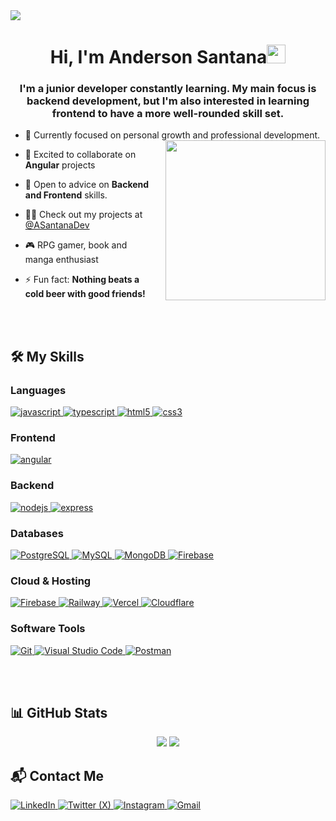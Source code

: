 <img src="https://user-images.githubusercontent.com/73097560/115834477-dbab4500-a447-11eb-908a-139a6edaec5c.gif">

<h1 align="center">Hi, I'm Anderson Santana<img width="30px" src="https://raw.githubusercontent.com/iampavangandhi/iampavangandhi/master/gifs/Hi.gif"></h1>
<h3 font-size="20" align="center">
  I'm a junior developer constantly learning. My main focus is backend development, but I'm also interested in learning frontend to have a more well-rounded skill set.
</h3>

- 🌱 Currently focused on personal growth and professional development.
  <img align="right" style="width:16rem; height:auto; margin-left:20px;" src="https://media4.giphy.com/media/v1.Y2lkPTc5MGI3NjExbGJud2xnc21wbjdqeGx4aTg5cWN2bzRwOGI2dTA1NWFycXZ2MGdpdCZlcD12MV9pbnRlcm5hbF9naWZfYnlfaWQmY3Q9Zw/CrFLL3CnRpw5ddlBMm/giphy.gif"/>

- 👯 Excited to collaborate on **Angular** projects

- 🤝 Open to advice on **Backend and Frontend** skills.

- 👨‍💻 Check out my projects at [@ASantanaDev](github.com/ASantanaDev)

- 🎮 RPG gamer, book and manga enthusiast

- ⚡ Fun fact: **Nothing beats a cold beer with good friends!**

<br><br>

## 🛠️ My Skills

<h3>Languages</h3>
<p>
  <a href="https://developer.mozilla.org/en-US/docs/Web/JavaScript" target="_blank"> 
    <img src="https://img.shields.io/badge/Javascript-F7DF1E.svg?style=for-the-badge&logo=javascript&logoColor=black"
      alt="javascript"/> 
  </a>
  <a href="https://www.typescriptlang.org/" target="_blank"> 
    <img src="https://img.shields.io/badge/typescript-3178C6.svg?style=for-the-badge&logo=typescript&logoColor=white"
      alt="typescript"/>
  </a>
  <a href="https://www.w3.org/html/" target="_blank"> 
    <img src="https://img.shields.io/badge/html-E34F26.svg?style=for-the-badge&logo=html5&logoColor=white"
      alt="html5"/> 
  </a>
  <a href="https://www.w3schools.com/css/" target="_blank">
    <img src="https://img.shields.io/badge/css-1572B6.svg?style=for-the-badge&logo=css3&logoColor=white"
      alt="css3"/>
  </a>
</p>

<h3>Frontend</h3>
<p>
  <a href="https://angular.io/" target="_blank">
    <img src="https://img.shields.io/badge/Angular-DD0031.svg?style=for-the-badge&logo=angular&logoColor=white"
      alt="angular"/>
  </a>
</p>

<h3>Backend</h3>
<p>
  <a href="https://nodejs.org/" target="_blank">
    <img src="https://img.shields.io/badge/Node.js-339933.svg?style=for-the-badge&logo=node.js&logoColor=white"
      alt="nodejs"/>
  </a>
  <a href="https://expressjs.com/" target="_blank">
    <img src="https://img.shields.io/badge/Express.js-000000.svg?style=for-the-badge&logo=express&logoColor=white"
      alt="express"/>
  </a>
</p>

<h3>Databases</h3>
<p>
  <a href="https://www.postgresql.org/" target="_blank">
    <img src="https://img.shields.io/badge/PostgreSQL-336791.svg?style=for-the-badge&logo=postgresql&logoColor=white"
      alt="PostgreSQL"/>
  </a>
  <a href="https://www.mysql.com/" target="_blank">
    <img src="https://img.shields.io/badge/MySQL-4479A1.svg?style=for-the-badge&logo=mysql&logoColor=white"
      alt="MySQL"/>
  </a>
  <a href="https://www.mongodb.com/" target="_blank">
    <img src="https://img.shields.io/badge/MongoDB-47A248.svg?style=for-the-badge&logo=mongodb&logoColor=white"
      alt="MongoDB"/>
  </a>
  <a href="https://firebase.google.com/" target="_blank">
    <img src="https://img.shields.io/badge/Firebase-FFCA28.svg?style=for-the-badge&logo=firebase&logoColor=black"
      alt="Firebase"/>
  </a>
</p>

<h3>Cloud & Hosting</h3>
<p>
  <a href="https://firebase.google.com/" target="_blank">
    <img src="https://img.shields.io/badge/Firebase-FFCA28.svg?style=for-the-badge&logo=firebase&logoColor=black"
      alt="Firebase"/>
  </a>
  <a href="https://railway.app/" target="_blank">
    <img src="https://img.shields.io/badge/Railway-0B0D0E.svg?style=for-the-badge&logo=railway&logoColor=white"
      alt="Railway"/>
  </a>
  <a href="https://vercel.com/" target="_blank">
    <img src="https://img.shields.io/badge/Vercel-000000.svg?style=for-the-badge&logo=vercel&logoColor=white"
      alt="Vercel"/>
  </a>
  <a href="https://www.cloudflare.com/" target="_blank">
    <img src="https://img.shields.io/badge/Cloudflare-F38020.svg?style=for-the-badge&logo=cloudflare&logoColor=white"
      alt="Cloudflare"/>
  </a>
</p>

<h3>Software Tools</h3>
<p>
  <a href="https://git-scm.com/" target="_blank">
    <img src="https://img.shields.io/badge/Git-F05032.svg?style=for-the-badge&logo=git&logoColor=white"
      alt="Git"/>
  </a>
  <a href="https://code.visualstudio.com/" target="_blank">
    <img src="https://img.shields.io/badge/VS%20Code-007ACC.svg?style=for-the-badge&logo=visual-studio-code&logoColor=white"
      alt="Visual Studio Code"/>
  </a>
  <a href="https://www.postman.com/" target="_blank">
    <img src="https://img.shields.io/badge/Postman-FF6C37.svg?style=for-the-badge&logo=postman&logoColor=white"
      alt="Postman"/>
  </a>
</p>

<br><br>

## 📊 GitHub Stats
<div align="center">

[![](https://github-readme-stats.vercel.app/api?username=ASantanaDev&show_icons=true&theme=tokyonight&hide_border=true&locale=en)](https://github.com/ASantanaDev)
[![](https://github-readme-streak-stats.herokuapp.com/?user=ASantanaDev&theme=material-palenight)](https://github.com/ASantanaDev)

</div>

## 📬 Contact Me
<p>
  <a href="https://www.linkedin.com/in/anderson-santana-695b712b6" target="_blank">
    <img src="https://img.shields.io/badge/LinkedIn-0077B5.svg?style=for-the-badge&logo=linkedin&logoColor=white"
      alt="LinkedIn"/>
  </a>
  <a href="" target="_blank">
    <img src="https://img.shields.io/badge/X-000000.svg?style=for-the-badge&logo=twitter&logoColor=white"
      alt="Twitter (X)"/>
  </a>
  <a href="https://www.instagram.com/juvth505" target="_blank">
    <img src="https://img.shields.io/badge/Instagram-E4405F.svg?style=for-the-badge&logo=instagram&logoColor=white"
      alt="Instagram"/>
  </a>
  <a href="mailto:anderson.santana1717@gmail.com" target="_blank">
    <img src="https://img.shields.io/badge/Gmail-D14836.svg?style=for-the-badge&logo=gmail&logoColor=white"
      alt="Gmail"/>
  </a>
</p>



